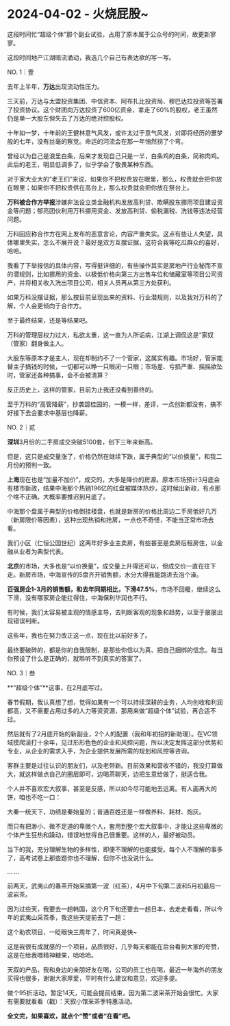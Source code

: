 # 2024-04-02 - 火烧屁股~

这段时间忙“超级个体”那个副业试验，占用了原本属于公众号的时间，故更新寥寥。

这段时间地产江湖暗流涌动，我选几个自己有表达欲的写一写。

NO. 1｜壹

去年上半年，**万达**出现流动性压力。

三天前，万达与太盟投资集团、中信资本、阿布扎比投资局、穆巴达拉投资等签署了投资协议。这个财团向万达投资了600亿资金，拿走了60%的股权，老王虽然仍是单一大股东但失去了万达的绝对控股权。

十年如一梦，十年前的王健林意气风发，或许太过于意气风发，对即将经历的噩梦般的七年，没有丝毫的察觉。命运的河流会在那一年悄然拐了个弯。

曾经以为自己是浪里白条，后来才发现自己只是一半，白条鸡的白条，简称肉鸡。此后的老王，明显低调多了，似乎学会了敬畏某种东西。

对于家大业大的“老王们”来说，如果你不把权贵放在眼里，那么，权贵就会把你放在眼里；如果你不把权贵供在高台上，那么权贵就会把你放在祭台上。

**万科被合作方举报**涉嫌非法设立类金融机构发放高利贷、欺瞒股东挪用项目建设资金等问题；郁亮团伙利用万科挪用资金、发放高利贷、偷税漏税、洗钱等违法经营问题。

万科回应称合作方在网上发布的恶意言论，内容严重失实。这点有些让人失望，具体哪里失实，怎么不展开说？最好是双方互摆证据，这符合我等吃瓜群众的喜好，哈哈。

我看了下举报信的具体内容，写得挺详细的，有些操作其实是房地产行业秘而不宣的潜规则，比如挪用的资金、以极低价格向第三方出售车位和储藏室等项目公司资产，并将相关收入洗出项目公司，相关人员再从第三方处获利。

如果万科没摆证据，那么按目前呈现出来的资料、行业潜规则，以及我对万科的了解，个人会更倾向于合作方。

至于最终结果，还是等结果吧。

万科的管理层权力过大，私欲太重，这一直为人所诟病，江湖上调侃这是“家奴（管家）翻身做主人。

大股东等原本才是主人，现在却制约不了一个管家，这属实有趣。市场好，管家能替主子搞钱的时候，一切都可以睁一只眼闭一只眼；市场差、亏损严重、摇摇欲坠时，管家还各种搞事，会不会被清算？

反正历史上，这样的管家，目前为止我还没看到善终的。

至于万科的“高管降薪”，抄袭碧桂园的，一模一样，差评，一点创新都没有，搞不好接下去会要求中基层也降薪。

NO. 2｜贰

**深圳**3月份的二手房成交突破5100套，创下三年来新高。

但是，这只是成交量涨了，价格仍然在继续下跌，属于典型的“以价换量”，和我二月份的预判一致。

**上海**现在也是“加量不加价”，成交的，大多是降价的房源。原本市场预计3月底会有楼市新政，结果中海那个热销196亿的红盘被媒体热炒，这时候出新政，有点那个啥不正确。大概率要推迟到月底了。

中海那个盘属于典型的价格倒挂楼盘，也就是新房的价格比周边二手房低好几万（新房限价等因素），这种出现热销和抢房，一点也不奇怪，不能当正常市场去看。

我们小区（仁恒公园世纪）这两年好多业主卖房，有些甚至是卖房后租房住，以金融从业者为典型代表。

**北京**的市场，大多也是“以价换量”，成交量上升得还可以，但成交价一直在往下走。新房市场，中海宣传的5盘齐开销售额，水分大得我能跳进去泡个澡。

**百强房企1-3月的销售额，和去年同期相比，下滑47.5%**，市场不回暖，继续这么下滑，没有哪家房企能扛得住，中海保利华润也不行。

有时候，我们太容易被主观的情感主导，去判断客观的现象和趋势，以至于屡屡出现错误判断。

这些年，我也在努力改正这一点，现在比以前好多了。

最终要破碎的，都是你的自我限制，是那些你信以为真、把自己捆绑的信念。每当你预设了什么是正确的，就聆听不到真实的答案了。

NO. 3｜叁

**“超级个体”**这事，在2月底写过。

春节假期，我认真想了想，觉得如果有一个可以持续深耕的业务，人均创收和利润都高，又不需要占用过多的人力等资资源，那用来做“超级个体”试验，再合适不过。

然后就有了2月底开始的新副业，2个人的配置（我和年初招的新助理）。在VC领域摸爬滚打十余年，见过形形色色的企业和风控问题，所以决定发挥这部分优势和专业，从企业的需求入手，为企业提供发展所需的规划和风控等咨询。

客群主要是过往认识的朋友们，以及老带新。目前效果和营收不错的，我没打算做大，就这样做点自己的圈层即可，边喝茶聊天，边把生意给做了，挺适合我。

个人并不喜欢宏大叙事，甚至是反感，所以如今尽可能地去远离。有人画再大的饼，咱也不吃一口：

大秦一统天下，功绩是秦始皇的；普通百姓还是一样做养料、耗材、炮灰。

而只有把渺小、微不足道的卑微个人，套用到整个宏大叙事中，才能让这些卑微的个体产生狂热和躁动，错误地觉得自己很重要。这样的人，最好被动员。

当下的我，充分理解生物的多样性，即便不理解的也能接受。每个人不理解的事多了，高考试卷上那些题你也不理解，但你不也没说什么。

... ...

前两天，武夷山的春茶开始采摘第一波（红茶），4月中下旬第二波和5月初最后一波岩茶。

因为过些天，我要去一趟韩国，这个月下旬还要去一趟日本，去走走看看，所以今年的武夷山采茶季，我这些天提前去了一趟：


这个助农项目，一眨眼快三周年了，时间真是快~

这是我很有成就感的一个项目，品质很好，几乎每天都能在后台看到大家的夸赞，这是在给我喂精神糖果，哈哈哈。

天叙的产品，我和身边的亲朋好友在喝，公司的员工也在喝，最近一年海外的朋友买得也很多，谢谢大家厚爱，平时有什么建议和意见，欢迎多提。

做个95折活动，暂定14天，可能会提前结束，因为第二波采茶开始会很忙。大家有需要就看看（戳）：天叙小馆采茶季特惠活动。

**全文完，如果喜欢，就点个“赞”或者“在看”吧。**